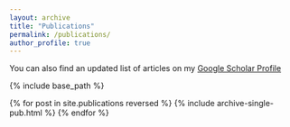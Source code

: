 ```yaml
---
layout: archive
title: "Publications"
permalink: /publications/
author_profile: true
---
```


You can also find an updated list of articles on my [Google Scholar Profile](https://scholar.google.com/citations?user=8zokdYsAAAAJ&hl=en)

{% include base_path %}

{% for post in site.publications reversed %}
  {% include archive-single-pub.html %}
{% endfor %}
